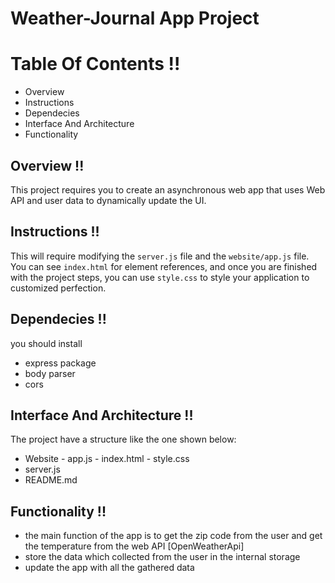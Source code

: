 # Weather-Journal App Project

# Table Of Contents !!
- Overview
- Instructions
- Dependecies
- Interface And Architecture
- Functionality

## Overview !!
This project requires you to create an asynchronous web app that uses Web API and user data to dynamically update the UI. 

## Instructions !!
This will require modifying the `server.js` file and the `website/app.js` file. You can see `index.html` for element references, and once you are finished with the project steps, you can use `style.css` to style your application to customized perfection.

## Dependecies !!
you should install 
- express package
- body parser
- cors

## Interface And Architecture !!
The project have a structure like the one shown below:
- Website
       - app.js
       - index.html
       - style.css
- server.js
- README.md

## Functionality !!
- the main function of the app is to get the zip code from the user and get the temperature from the web API [OpenWeatherApi]
- store the data which collected from the user in the internal storage 
- update the app with all the gathered data 


